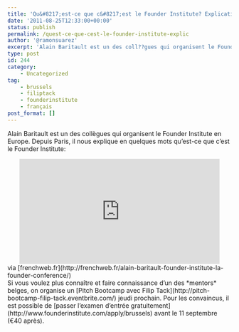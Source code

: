 ```yaml
---
title: 'Qu&#8217;est-ce que c&#8217;est le Founder Institute? Explication de Alain Baritault [Video]'
date: '2011-08-25T12:33:00+00:00'
status: publish
permalink: /quest-ce-que-cest-le-founder-institute-explic
author: '@ramonsuarez'
excerpt: 'Alain Baritault est un des coll??gues qui organisent le Founder Institute en Europe. Depuis Paris, il nous explique en quelques mots qu''est-ce que c''est le Founder Institute: via frenchweb.fr Si vous voulez plus conna??tre et faire connaissance d''un...'
type: post
id: 244
category:
    - Uncategorized
tag:
    - brussels
    - filiptack
    - founderinstitute
    - français
post_format: []
---
```

Alain Baritault est un des collègues qui organisent le Founder Institute en Europe. Depuis Paris, il nous explique en quelques mots qu’est-ce que c’est le Founder Institute:

<div class="embed-vimeo" style="text-align: center;"><iframe allowfullscreen="" frameborder="0" height="236" mozallowfullscreen="" src="https://player.vimeo.com/video/14830856" webkitallowfullscreen="" width="450"></iframe></div><div class="posterous_quote_citation">via [frenchweb.fr](http://frenchweb.fr/alain-baritault-founder-institute-la-founder-conference/)</div>Si vous voulez plus connaître et faire connaissance d’un des *mentors* belges, on organise un [Pitch Bootcamp avec Filip Tack](http://pitch-bootcamp-filip-tack.eventbrite.com/) jeudi prochain. Pour les convaincus, il est possible de [passer l’examen d’entrée gratuitement](http://www.founderinstitute.com/apply/brussels) avant le 11 septembre (€40 après).